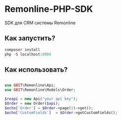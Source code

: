 # Remonline-PHP-SDK
SDK для CRM системы Remonline
## Как запустить?

```php 
composer install
php -S localhost:8080
```
## Как использовать?
```php require __DIR__ . '/vendor/autoload.php';

use GBIT\Remonline\Api;
use GBIT\Remonline\Models\Order;

$reapi = new Api("your api key");
$Order = new Order($api);
$echo['Order'] = $Order->page(1)->get();
$echo['CustomFields']  = $Order->getCustomFields();
```
